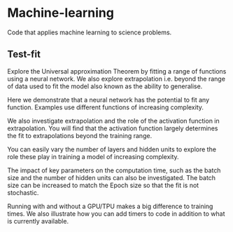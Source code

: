 # Machine-learning

Code that applies machine learning to science problems.

## Test-fit

Explore the Universal approximation Theorem by fitting a range of functions using a neural network. We also explore extrapolation i.e. beyond the range of data used to fit the model also known as the ability to generalise.

Here we demonstrate that a neural network has the potential to fit any function. Examples use different functions of increasing complexity.

We also investigate extrapolation and the role of the activation function in extrapolation. You will find that the activation function largely determines the fit to extrapolations beyond the training range.

You can easily vary the number of layers and hidden units to explore the role these play in training a model of increasing complexity.

The impact of key parameters on the computation time, such as the batch size and the number of hidden units can also be investigated. The batch size can be increased to match the Epoch size so that the fit is not stochastic.

Running with and without a GPU/TPU makes a big difference to training times. We also illustrate how you can add timers to code in addition to what is currently available.
